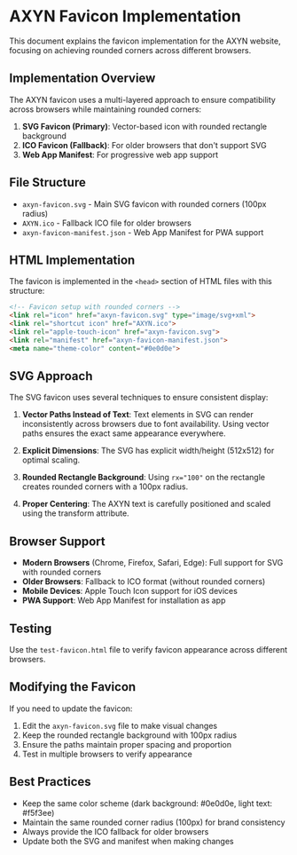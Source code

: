 # AXYN Favicon Implementation

This document explains the favicon implementation for the AXYN website, focusing on achieving rounded corners across different browsers.

## Implementation Overview

The AXYN favicon uses a multi-layered approach to ensure compatibility across browsers while maintaining rounded corners:

1. **SVG Favicon (Primary)**: Vector-based icon with rounded rectangle background
2. **ICO Favicon (Fallback)**: For older browsers that don't support SVG
3. **Web App Manifest**: For progressive web app support

## File Structure

- `axyn-favicon.svg` - Main SVG favicon with rounded corners (100px radius)
- `AXYN.ico` - Fallback ICO file for older browsers
- `axyn-favicon-manifest.json` - Web App Manifest for PWA support

## HTML Implementation

The favicon is implemented in the `<head>` section of HTML files with this structure:

```html
<!-- Favicon setup with rounded corners -->
<link rel="icon" href="axyn-favicon.svg" type="image/svg+xml">
<link rel="shortcut icon" href="AXYN.ico">
<link rel="apple-touch-icon" href="axyn-favicon.svg">
<link rel="manifest" href="axyn-favicon-manifest.json">
<meta name="theme-color" content="#0e0d0e">
```

## SVG Approach

The SVG favicon uses several techniques to ensure consistent display:

1. **Vector Paths Instead of Text**: Text elements in SVG can render inconsistently across browsers due to font availability. Using vector paths ensures the exact same appearance everywhere.

2. **Explicit Dimensions**: The SVG has explicit width/height (512x512) for optimal scaling.

3. **Rounded Rectangle Background**: Using `rx="100"` on the rectangle creates rounded corners with a 100px radius.

4. **Proper Centering**: The AXYN text is carefully positioned and scaled using the transform attribute.

## Browser Support

- **Modern Browsers** (Chrome, Firefox, Safari, Edge): Full support for SVG with rounded corners
- **Older Browsers**: Fallback to ICO format (without rounded corners)
- **Mobile Devices**: Apple Touch Icon support for iOS devices
- **PWA Support**: Web App Manifest for installation as app

## Testing

Use the `test-favicon.html` file to verify favicon appearance across different browsers.

## Modifying the Favicon

If you need to update the favicon:

1. Edit the `axyn-favicon.svg` file to make visual changes
2. Keep the rounded rectangle background with 100px radius
3. Ensure the paths maintain proper spacing and proportion
4. Test in multiple browsers to verify appearance

## Best Practices

- Keep the same color scheme (dark background: #0e0d0e, light text: #f5f3ee)
- Maintain the same rounded corner radius (100px) for brand consistency
- Always provide the ICO fallback for older browsers
- Update both the SVG and manifest when making changes 
